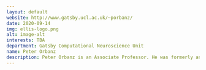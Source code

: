 ```yaml
---
layout: default
website: http://www.gatsby.ucl.ac.uk/~porbanz/
date: 2020-09-14
img: ellis-logo.png
alt: image-alt
interests: TBA
department: Gatsby Computational Neuroscience Unit
name: Peter Orbanz
description: Peter Orbanz is an Associate Professor. He was formerly an Associate Professor at Columbia, and a visiting faculty, MSR New England. His research focuses on network and relational data, Bayesian nonparametrics, and the statistics of highly interdependent variables. He has two graduated PhD students, and currently supervises one PhD and one postdoc. He has been awarded circa one million GBP in funding as a PI from funding bodies in the United Kingdom and the USA. He is regularly an area chair for NeurIPS, ICML, AISTATS. His collaborators include Yee Whye Teh (Oxford), Ismael Castillo (Paris VI), Ryan Adams (Princeton), David Blei (Columbia), and Christian Borgs and Jennifer Chayes (UC Berkeley).
---
```

